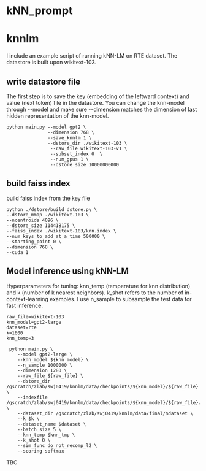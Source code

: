 # kNN_prompt
# knnlm
I include an example script of running kNN-LM on RTE dataset. The datastore is built upon wikitext-103.

## write datastore file
The first step is to save the key (embedding of the leftward context) and value (next token) file in the datastore. You can change the knn-model through --model and make sure --dimension matches the dimension of last hidden representation of the knn-model. 
```
python main.py --model gpt2 \
               --dimension 768 \
               --save_knnlm 1 \
               --dstore_dir ./wikitext-103 \
                --raw_file wikitext-103-v1 \
                --subset_index 0  \
                --num_gpus 1 \
                --dstore_size 10000000000
```

## build faiss index
build faiss index from the key file
```
python ./dstore/build_dstore.py \
--dstore_mmap ./wikitext-103 \
--ncentroids 4096 \
--dstore_size 114418175 \
--faiss_index ./wikitext-103/knn.index \
--num_keys_to_add_at_a_time 500000 \
--starting_point 0 \
--dimension 768 \
--cuda 1
```

## Model inference using kNN-LM
Hyperparameters for tuning: knn_temp (temperature for knn distribution) and k (number of k nearest neighbors). k_shot refers to the number of in-context-learning examples. I use n_sample to subsample the test data for fast inference.
```
raw_file=wikitext-103
knn_model=gpt2-large
dataset=rte
k=1600
knn_temp=3

 python main.py \
    --model gpt2-large \
    --knn_model ${knn_model} \
    --n_sample 1000000 \
    --dimension 1280 \
    --raw_file ${raw_file} \
    --dstore_dir /gscratch/zlab/swj0419/knnlm/data/checkpoints/${knn_model}/${raw_file} \
    --indexfile /gscratch/zlab/swj0419/knnlm/data/checkpoints/${knn_model}/${raw_file}/knn.index \
    --dataset_dir /gscratch/zlab/swj0419/knnlm/data/final/$dataset \
    --k $k \
    --dataset_name $dataset \
    --batch_size 5 \
    --knn_temp $knn_tmp \
    --k_shot 0 \
    --sim_func do_not_recomp_l2 \
    --scoring softmax
```

TBC
